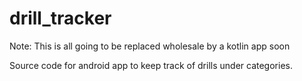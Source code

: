 # drill_tracker

Note: This is all going to be replaced wholesale by a kotlin app soon

Source code for android app to keep track of drills under categories.
